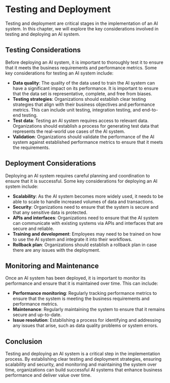 Testing and Deployment
============================================================

Testing and deployment are critical stages in the implementation of an AI system. In this chapter, we will explore the key considerations involved in testing and deploying an AI system.

Testing Considerations
----------------------

Before deploying an AI system, it is important to thoroughly test it to ensure that it meets the business requirements and performance metrics. Some key considerations for testing an AI system include:

* **Data quality**: The quality of the data used to train the AI system can have a significant impact on its performance. It is important to ensure that the data set is representative, complete, and free from biases.
* **Testing strategies**: Organizations should establish clear testing strategies that align with their business objectives and performance metrics. This can include unit testing, integration testing, and end-to-end testing.
* **Test data**: Testing an AI system requires access to relevant data. Organizations should establish a process for generating test data that represents the real-world use cases of the AI system.
* **Validation**: Organizations should validate the performance of the AI system against established performance metrics to ensure that it meets the requirements.

Deployment Considerations
-------------------------

Deploying an AI system requires careful planning and coordination to ensure that it is successful. Some key considerations for deploying an AI system include:

* **Scalability**: As the AI system becomes more widely used, it needs to be able to scale to handle increased volumes of data and transactions.
* **Security**: Organizations need to ensure that the system is secure and that any sensitive data is protected.
* **APIs and interfaces**: Organizations need to ensure that the AI system can communicate with existing systems via APIs and interfaces that are secure and reliable.
* **Training and development**: Employees may need to be trained on how to use the AI system and integrate it into their workflows.
* **Rollback plan**: Organizations should establish a rollback plan in case there are any issues with the deployment.

Monitoring and Maintenance
--------------------------

Once an AI system has been deployed, it is important to monitor its performance and ensure that it is maintained over time. This can include:

* **Performance monitoring**: Regularly tracking performance metrics to ensure that the system is meeting the business requirements and performance metrics.
* **Maintenance**: Regularly maintaining the system to ensure that it remains secure and up-to-date.
* **Issue resolution**: Establishing a process for identifying and addressing any issues that arise, such as data quality problems or system errors.

Conclusion
----------

Testing and deploying an AI system is a critical step in the implementation process. By establishing clear testing and deployment strategies, ensuring scalability and security, and monitoring and maintaining the system over time, organizations can build successful AI systems that enhance business performance and deliver value over time.

